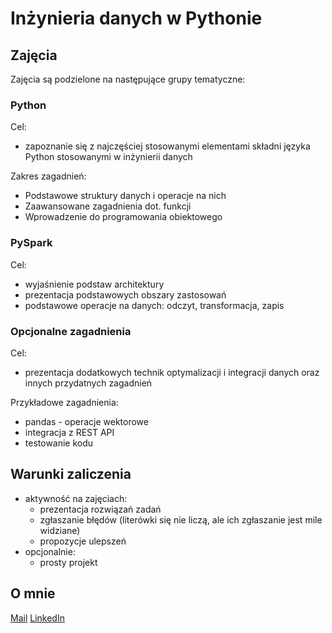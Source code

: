 # Inżynieria danych w Pythonie

## Zajęcia

Zajęcia są podzielone na następujące grupy tematyczne:

### Python

Cel: 
* zapoznanie się z najczęściej stosowanymi elementami składni języka Python stosowanymi w inżynierii danych

Zakres zagadnień:
* Podstawowe struktury danych i operacje na nich
* Zaawansowane zagadnienia dot. funkcji
* Wprowadzenie do programowania obiektowego

### PySpark

Cel: 
* wyjaśnienie podstaw architektury
* prezentacja podstawowych obszary zastosowań
* podstawowe operacje na danych: odczyt, transformacja, zapis

### Opcjonalne zagadnienia

Cel:
* prezentacja dodatkowych technik optymalizacji i integracji danych oraz innych przydatnych zagadnień

Przykładowe zagadnienia:
* pandas - operacje wektorowe
* integracja z REST API
* testowanie kodu

## Warunki zaliczenia

* aktywność na zajęciach:
  * prezentacja rozwiązań zadań
  * zgłaszanie błędów (literówki się nie liczą, ale ich zgłaszanie jest mile widziane)
  * propozycje ulepszeń
* opcjonalnie:
  * prosty projekt  

## O mnie

[Mail](kplatek@wmi.amu.edu.pl)
[LinkedIn](https://www.linkedin.com/in/krzysztof-p%C5%82atek-70144010b/)

